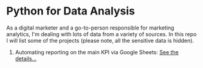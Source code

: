 # Python for Data Analysis

As a digital marketer and a go-to-person responsible for marketing analytics, I'm dealing with lots of data from a variety of sources. In this repo I will list some of the projects (please note, all the sensitive data is hidden).

1. Automating reporting on the main KPI via Google Sheets: [See the details...](https://github.com/TaniaS-LV/Python-for-Data-Analysis/tree/main/KPI%20Update%20Automation%20with%20Python) 
